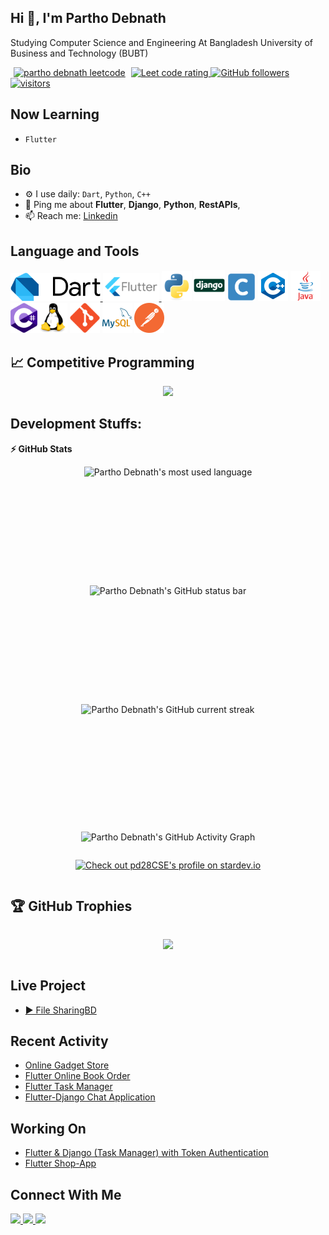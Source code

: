 ## Hi 👋, I'm Partho Debnath
Studying Computer Science and Engineering At Bangladesh University of Business and Technology (BUBT)

<p align="left">
  <a href="https://www.leetcode.com/parthodebnathbd" target="blank" style="margin: 5px;"><img src="https://img.shields.io/badge/dynamic/json?style=for-the-badge&labelColor=black&color=%23ffa116&label=leetcode&query=solvedOverTotal&url=https%3A%2F%2Fleetcode-badge.vercel.app%2Fapi%2Fusers%2Fparthodebnathbd&logo=leetcode&logoColor=yellow" alt="partho debnath leetcode"/></a>
  <a href="https://codeforces.com/profile/Partho_Debnath">
    <img width=11% src="https://codeforces.org/s/76991/images/codeforces-sponsored-by-ton.png" alt="Leet code rating" />
  </a>
  <a href="https://github.com/pd28CSE?tab=followers">
    <img alt="GitHub followers" src="https://img.shields.io/github/followers/pd28CSE?color=green&logo=github">
  </a>
  <a href="https://github.com/pd28CSE/">
    <img src="https://komarev.com/ghpvc/?username=pd28CSE" alt="visitors"/>
  </a>
</p>



## Now Learning

- `Flutter`



## Bio

- ⚙️ I use daily: `Dart`, `Python`, `C++`
- 💬 Ping me about **Flutter**, **Django**, **Python**, **RestAPIs**,
- 📫 Reach me: <a href="https://www.linkedin.com/in/partho-debnath-bd/"> Linkedin </a> 



## Language and Tools

<p float="left">
  <a href="https://dart.dev/"> <img height="45" src="img/dart.svg" alt="Dart"> </a>
  <a href="https://flutter.dev/"> <img height="45" src="img/flutter.svg" alt="Flutter"> </a><img height="48" src="img/python-original.svg" alt="python"> <img height="50" src="img/django.svg" alt="Django"> <img height="45"  src="img/c.svg" alt="C"> <img height="48" src="img/c++.svg" alt="C++"> <img height="48"  src="img/java.svg" alt="Java"><img height="48"  src="img/cSharp.svg" alt="C#"><img height="48" src="img/linux-original.svg" alt="linux"> <img height="48" src="img/git-original.svg" alt="git"> <img height="48" src="img/mysql.svg" alt="MySql"> <img height="48" src="img/postman.svg" alt="Postman">
</p>


## &#128200; Competitive Programming
<div style="display: flex; justify-content: center; align-items: center;">

 <a href="https://www.leetcode.com/parthodebnathbd" target="blank">
<img   src="https://leetcard.jacoblin.cool/parthodebnathbd?theme=dark&font=Karma&ext=contest">
</a>

</div>



## Development Stuffs:
<b>⚡ GitHub Stats</b>

<div align="center" style="display: flex; justify-content: center; align-items: center; flex-wrap: wrap";>
  <!-- most used language -->
  <img  height="190em" src="https://github-readme-stats.vercel.app/api/top-langs/?username=pd28CSE&theme=tokyonight&show_icons=true&hide_border=true&layout=compact&langs_count=8" alt="Partho Debnath's most used language"/>
  <!-- GitHub status bar -->
  <img  height="190em" src="https://github-readme-stats.vercel.app/api?username=pd28CSE&theme=tokyonight&show_icons=true&hide_border=true&count_private=true&" alt="Partho Debnath's GitHub status bar"/> 
  <!-- current streak -->
  <img height="190em" src="https://github-readme-streak-stats.herokuapp.com/?user=pd28CSE&&theme=tokyonight" alt="Partho Debnath's GitHub current streak"/>

    
  ![Partho Debnath's GitHub Activity Graph](https://github-readme-activity-graph.vercel.app/graph?username=pd28CSE&theme=react-dark)

  <br>

  [![Check out pd28CSE's profile on stardev.io](https://stardev.io/developers/pd28CSE/badge/languages/global.svg)](https://stardev.io/developers/pd28CSE)

</div>


## 🏆 GitHub Trophies
<div style="display: flex; justify-content: center; align-items: center; flex-wrap: wrap">

  
![](https://github-profile-trophy.vercel.app/?username=pd28CSE&theme=radical&no-frame=false&no-bg=true&margin-w=4)

</div>


## Live Project
- [▶️ File SharingBD](https://filesharingbd.pythonanywhere.com/) 


## Recent Activity

- [Online Gadget Store](https://github.com/Binary-Soft/Online-Gadget-Store-.git)
- [Flutter Online Book Order](https://github.com/pd28CSE/flutter-online-book-shop)
- [Flutter Task Manager](https://github.com/pd28CSE/TaskManager_Ostad.git)
- [Flutter-Django Chat Application](https://github.com/pd28CSE/flutter_django_realtime_chatapp_with_jwt_auth.git)

## Working On

- [Flutter & Django (Task Manager) with Token Authentication](https://github.com/pd28CSE/flutter-django-crud-authentication)
- [Flutter Shop-App](https://github.com/pd28CSE/flutter-shop-app)



## Connect With Me

<p left="center">
  <a href="https://www.linkedin.com/in/debnath-partho/">
    <img src="https://img.shields.io/badge/linkedin-%230077B5.svg?&style=for-the-badge&logo=linkedin&logoColor=white" height=25>
  </a> 
  <a href="mailto:parthodebnath28@gmail.com">
    <img src="https://img.shields.io/badge/Gmail-D14836?style=for-the-badge&logo=gmail&logoColor=white" height=25>
  </a>
  <a href="https://medium.com/@username">
  <img src="https://img.shields.io/badge/Medium-12100E?style=for-the-badge&logo=medium&logoColor=white" height=25>
</a>
</p>

